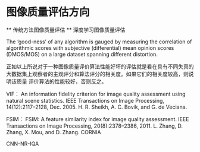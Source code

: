
# 图像质量评估方向

** 传统方法图像质量评估
** 深度学习图像质量评估


The ‘good-ness’ of any algorithm is gauged by measuring the correlation of algorithmic scores with subjective (differential) 
mean opinion scores (DMOS/MOS) on a large dataset spanning different distortion.

正如以上所说对于一种图像质量评价算法性能好坏的评估就是看在具有不同失真的大数据集上观察者的主观评分和算法评分的相关度。如果它们的相关度较高，则说明该质量
评价算法的性能较好，否则反之。

VIF：
An information fidelity criterion for image quality assessment using natural scene statistics. IEEE Transactions on Image 
Processing, 14(12):2117–2128, Dec. 2005.
H. R. Sheikh, A. C. Bovik, and G. de Veciana. 

FSIM：
FSIM: A feature similarity index for image quality assessment. IEEE Transactions on Image Processing, 20(8):2378–2386, 2011.
L. Zhang, D. Zhang, X. Mou, and D. Zhang. 
CORNIA

CNN-NR-IQA

